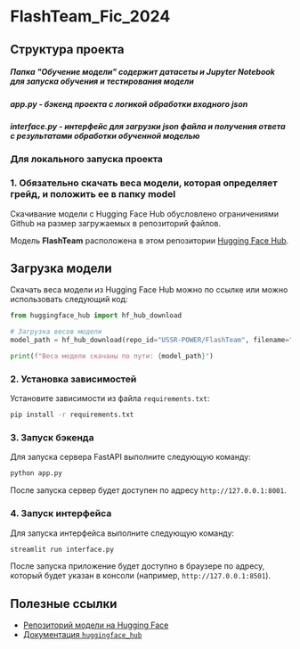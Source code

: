 
# FlashTeam_Fic_2024

## Структура проекта
##### Папка "Обучение модели" содержит датасеты и Jupyter Notebook для запуска обучения и тестирования модели
##### app.py - бэкенд проекта с логикой обработки входного json
##### interface.py - интерфейс для загрузки json файла и получения ответа с результатами обработки обученной моделью










### Для локального запуска проекта

### 1. Обязательно скачать веса модели, которая определяет грейд, и положить ее в папку model

Скачивание модели c Hugging Face Hub обусловлено ограничениями Github на размер загружаемых в репозиторий файлов.

Модель **FlashTeam** расположена в этом репозитории [Hugging Face Hub](https://huggingface.co/USSR-POWER/FlashTeam).

## Загрузка модели 

Скачать веса модели из Hugging Face Hub можно по ссылке или можно использовать следующий код:

```python
from huggingface_hub import hf_hub_download

# Загрузка весов модели
model_path = hf_hub_download(repo_id="USSR-POWER/FlashTeam", filename="model.pkl")

print(f"Веса модели скачаны по пути: {model_path}")
```

### 2. Установка зависимостей

Установите зависимости из файла `requirements.txt`:

```bash
pip install -r requirements.txt
```

### 3. Запуск бэкенда
Для запуска сервера FastAPI выполните следующую команду:

```bash
python app.py
```

После запуска сервер будет доступен по адресу `http://127.0.0.1:8001`.

### 4. Запуск интерфейса
Для запуска интерфейса выполните следующую команду:

```bash
streamlit run interface.py
```

После запуска приложение будет доступно в браузере по адресу, который будет указан в консоли (например, `http://127.0.0.1:8501`).

## Полезные ссылки
- [Репозиторий модели на Hugging Face](https://huggingface.co/USSR-POWER/FlashTeam)
- [Документация `huggingface_hub`](https://huggingface.co/docs/huggingface_hub)

